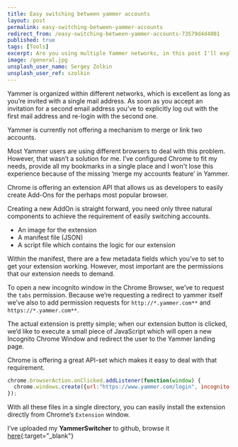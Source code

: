 ```yaml
---
title: Easy switching between yammer accounts
layout: post
permalink: easy-switching-between-yammer-accounts
redirect_from: /easy-switching-between-yammer-accounts-73579d4d4001
published: true
tags: [Tools]
excerpt: Are you using multiple Yammer networks, in this post I'll explain how to switch easily between those.
image: /general.jpg
unsplash_user_name: Sergey Zolkin
unsplash_user_ref: szolkin
---
```


Yammer is organized within different networks, which is excellent as long as you’re invited with a single mail address. As soon as you accept an invitation for a second email address you’ve to explicitly log out with the first mail address and re-login with the second one.

Yammer is currently not offering a mechanism to merge or link two accounts.

Most Yammer users are using different browsers to deal with this problem. However, that wasn’t a solution for me. I’ve configured Chrome to fit my needs, provide all my bookmarks in a single place and I won't lose this experience because of the missing ‘merge my accounts feature’ in Yammer.

Chrome is offering an extension API that allows us as developers to easily create Add-Ons for the perhaps most popular browser.

Creating a new AddOn is straight forward, you need only three natural components to achieve the requirement of easily switching accounts.

- An image for the extension
- A manifest file (JSON)
- A script file which contains the logic for our extension

Within the manifest, there are a few metadata fields which you’ve to set to get your extension working. However, most important are the permissions that our extension needs to demand.

To open a new incognito window in the Chrome Browser, we’ve to request the `tabs` permission. Because we’re requesting a redirect to yammer itself we’ve also to add permission requests for `http://*.yammer.com**` and `https://*.yammer.com**`.

The actual extension is pretty simple; when our extension button is clicked, we’d like to execute a small piece of JavaScript which will open a new Incognito Chrome Window and redirect the user to the Yammer landing page.

Chrome is offering a great API-set which makes it easy to deal with that requirement.

```javascript
chrome.browserAction.onClicked.addListener(function(window) {
  chrome.windows.create({url:"https://www.yammer.com/login", incognito: true});
});

```

With all these files in a single directory, you can easily install the extension directly from Chrome’s `Extension` window.

I’ve uploaded my **YammerSwitcher** to github, browse it [here](https://github.com/ThorstenHans/YammerSwitcher){:target="_blank"}


